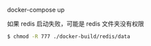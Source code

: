 docker-compose up 

如果 redis 启动失败，可能是 redis 文件夹没有权限

```bash
$ chmod -R 777 ./docker-build/redis/data
```

## 
